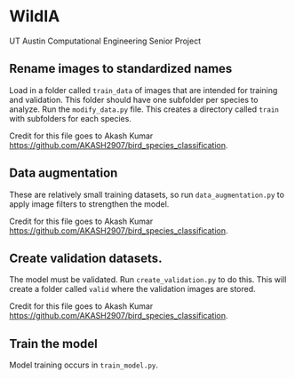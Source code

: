 # WildIA
UT Austin Computational Engineering Senior Project

## Rename images to standardized names

Load in a folder called ```train_data``` of images that are intended for training and validation. This folder should have one subfolder per species to analyze.
Run the ```modify_data.py``` file. This creates a directory called ```train``` with subfolders for each species.

Credit for this file goes to Akash Kumar https://github.com/AKASH2907/bird_species_classification.

## Data augmentation

These are relatively small training datasets, so run ```data_augmentation.py``` to apply image filters to strengthen the model.

Credit for this file goes to Akash Kumar https://github.com/AKASH2907/bird_species_classification.

## Create validation datasets.

The model must be validated. Run ```create_validation.py``` to do this. This will create a folder called ```valid``` where the validation images are stored.

Credit for this file goes to Akash Kumar https://github.com/AKASH2907/bird_species_classification.

## Train the model

Model training occurs in ```train_model.py```.